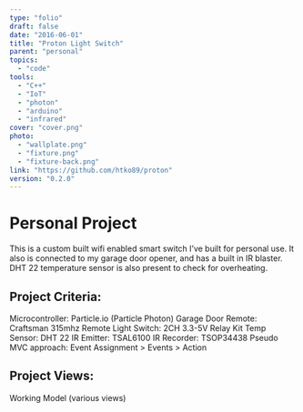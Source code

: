 ```yaml
---
type: "folio"
draft: false
date: "2016-06-01"
title: "Proton Light Switch"
parent: "personal"
topics:
  - "code"
tools:
  - "C++"
  - "IoT"
  - "photon"
  - "arduino"
  - "infrared"
cover: "cover.png"
photo:
  - "wallplate.png"
  - "fixture.png"
  - "fixture-back.png"
link: "https://github.com/htko89/proton"
version: "0.2.0"
---
```

# Personal Project
This is a custom built wifi enabled smart switch I’ve built for personal use. It also is connected to my garage door opener, and has a built in IR blaster. DHT 22 temperature sensor is also present to check for overheating.

## Project Criteria:
Microcontroller: Particle.io (Particle Photon)
Garage Door Remote: Craftsman 315mhz Remote
Light Switch: 2CH 3.3-5V Relay Kit
Temp Sensor: DHT 22
IR Emitter: TSAL6100
IR Recorder: TSOP34438
Pseudo MVC approach: Event Assignment > Events > Action

## Project Views:
Working Model (various views)
